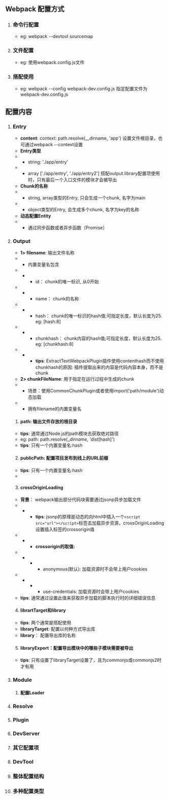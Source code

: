 ## Webpack 配置方式
1. ### 命令行配置
    * eg: webpack --devtool sourcemap
2. ### 文件配置
    * eg: 使用webpack.config.js文件
3. ### 搭配使用
    * eg: webpack --config webpack-dev.config.js 指定配置文件为webpack-dev.config.js

## 配置内容
1. ### Entry
    * **content**: context: path.resolve(__dirname, 'app') 设置文件根目录，也可通过webpack --context设置
    * **Entry类型**
    * * string: './app/entry'
    * * array ['./app/entry', './app/entry2'] 搭配output.library配置项使用时，只有最后一个入口文件的模块才会被导出
    * **Chunk的名称**
    * * string, array类型的Entry, 只会生成一个chunk, 名字为main
    * * object类型的Entry, 会生成多个chunk, 名字为key的名称
    * **动态配置Entity**
    * * 通过同步函数或者异步函数（Promise）
2. ### Output
    * **1> filename**: 输出文件名称
    * * 内置变量名包含
    * * * id： chunk的唯一标识, 从0开始
    * * * name： chunk的名称
    * * * hash： chunk的唯一标识的hash值;可指定长度，默认长度为25. eg: [hash:8]
    * * * chunkhash： chunk内容的hash值;可指定长度，默认长度为25. eg: [chunkhash:8]
    * * * **tips**:  ExtractTextWebpackPlugin插件使用contenthash而不使用chunkhash的原因: 插件提取出来的内容是代码内容本身，而不是chunk
    * **2> chunkFileName**: 用于指定在运行过程中生成的chunk
    * * 场景：使用CommonChunkPlugin或者使用import('path/module')动态加载
    * * 拥有filename的内置变量名
    1. #### path: 输出文件存放的根目录
      * **tips**: 通常通过Node.js的path模块去获取绝对路径
      * eg: path: path.resolve(__dirname, 'dist_[hash]')
      * **tips**: 只有一个内置变量名:hash
    2. #### publicPath: 配置项目发布到线上的URL前缀
      * **tips**: 只有一个内置变量名:hash
      * 
    3. #### crossOriginLoading
      * **背景**： webpack输出部分代码块需要通过jsonp异步加载文件
      * * * **tips**: jsonp的原理是动态的向html中插入一个`<script src="url"></script>`标签去加载异步资源，crossOriginLoading设置插入标签的crossorigin值
      * * * **crossorigin的取值:**
      * * * * anonymous(默认): 加载资源时不会带上用户cookies
      * * * * use-credentials: 加载资源时会带上用户cookies
      * **tips**: 通常通过设置此值来获取异步加载的脚本执行时的详细错误信息
    4. #### librartTarget和library
      * **tips**: 两个通常是搭配使用
      * **libraryTarget**: 配置以何种方式导出库
      * **library**： 配置导出库的名称
    5. #### libraryExport：配置导出模块中的哪些子模块需要被导出
      * **tips**: 只有设置了libraryTarget设置了，且为commonjs或commonjs2时才有用
3. ### Module
    1. #### 配置Loader
4. ### Resolve
5. ### Plugin
6. ### DevServer
7. ### 其它配置项
8. ### DevTool
9. ### 整体配置结构
10. ### 多种配置类型